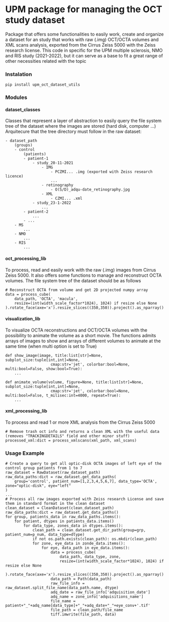 # UPM package for managing the OCT study dataset

Package that offers some functionalities to easily work, create and organize a dataset for an study that works with raw (.img) OCT/OCTA volumes and XML scans analysis, exported from the Cirrus Zeiss 5000 with the Zeiss research license. This code in specific for the UPM multiple sclerosis, NMO and RIS study (2021-2022), but it can serve as a base to fit a great range of other necessities related with the topic

### Instalation
```
pip install upm_oct_dataset_utils
```
### Modules 

#### dataset_classes
Classes that represent a layer of abstraction to easily query the file system tree of the dataset where the images are stored (hard disk, computer ...)
Arquitecure that the tree directory must follow in the raw dataset:
```
- dataset_path
    (groups)
    - control
        (patients)
        - patient-1
            - study_20-11-2021
                - IMG
                    - PCZMI... .img (exported with Zeiss research licence)
                    ...
                - retinography
                    - O(S/D)_adqu-date_retinography.jpg
                - XML
                    - CZMI... .xml
            - study_23-1-2022
                ...
        - patient-2
            ...
        - ...
    - MS
        ...
    - NMO
        ...
    - RIS
        ...
```

#### oct_processing_lib
To process, read and easily work with the raw (.img) images from Cirrus Zeiss 5000. It also offers some functions to manage and reconstruct OCTA volumes.
The file system tree of the dataset should be as follows 
```
# Reconstruct OCTA from volume and get 2D projected numpy array
data = process_cube(
    data_path, 'OCTA', 'macula', 
    resize=(int(width_scale_factor*1024), 1024) if resize else None
).rotate_face(axe='x').resize_slices((350,350)).project().as_nparray()
```

#### visualization_lib
To visualize OCTA reconstructions and OCT/OCTA volumes with the possibility to animate the volume as a short movie.
The functions admits arrays of images to show and arrays of different volumes to animate at the same time (when multi option is set to True)
```
def show_image(image, title:list[str]=None, subplot_size:tuple[int,int]=None, 
                    cmap:str='jet', colorbar:bool=None, multi:bool=False, show:bool=True):
    ...

def animate_volume(volume, figure=None, title:list[str]=None, subplot_size:tuple[int,int]=None, 
                    cmap:str='jet', colorbar:bool=None, multi:bool=False, t_milisec:int=4000, repeat=True):
    ...
```

#### xml_processing_lib
To process and read 1 or more XML analysis from the Cirrus Zeiss 5000
```
# Remove trash oct info and returns a clean XML with the useful data (removes "TRACKINGDETAILS" field and other minor stuff)
processed_xml:dict = process_xmlscans(xml_path, xml_scans)
```

### Usage Example
```
# Create a query to get all optic-disk OCTA images of left eye of the control group patients from 1 to 7 
raw_dataset = RawDataset(raw_dataset_path)
raw_data_paths:dict = raw_dataset.get_data_paths(
    group='control', patient_num=[1,2,3,4,5,6,7], data_type='OCTA', zone="optic-disk", eye="left"
)
...
# Process all raw images exported with Zeiss research License and save them in standard format in the clean dataset
clean_dataset = CleanDataset(clean_dataset_path)
raw_data_paths:dict = raw_dataset.get_data_paths()
for group, patients_data in raw_data_paths.items():
    for patient, dtypes in patients_data.items()
        for data_type, zones_data in dtypes.items():
            clean_path = clean_dataset.get_dir_path(group=grp, patient_num=p_num, data_type=dtype)
            if not os.path.exists(clean_path): os.mkdir(clean_path)
            for zone, eye_data in zonde_data.items():
                for eye, data_path in eye_data.items():
                    data = process_cube(
                        data_path, data_type, zone, 
                        resize=(int(width_scale_factor*1024), 1024) if resize else None
                    ).rotate_face(axe='x').resize_slices((350,350)).project().as_nparray()
                    data_path = Path(data_path)
                    raw_file_info = raw_dataset.split_file_name(data_path.name, dtype)
                    adq_date = raw_file_info['adquisition_date']
                    adq_name = zone_info['adquisitions_name']
                    file_name = patient+"_"+adq_name[data_type]+"_"+adq_date+"_"+eye_conv+'.tif'
                    file_path = clean_path/file_name
                    tiff.imwrite(file_path, data)

```